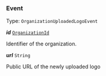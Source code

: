 

### Event

Type: `OrganizationUploadedLogoEvent`



  
<article>

***id*** [`OrganizationId`](#organizationid) 

Identifier of the organization.

</article>
<article>

***url*** `String` 

Public URL of the newly uploaded logo

</article>

